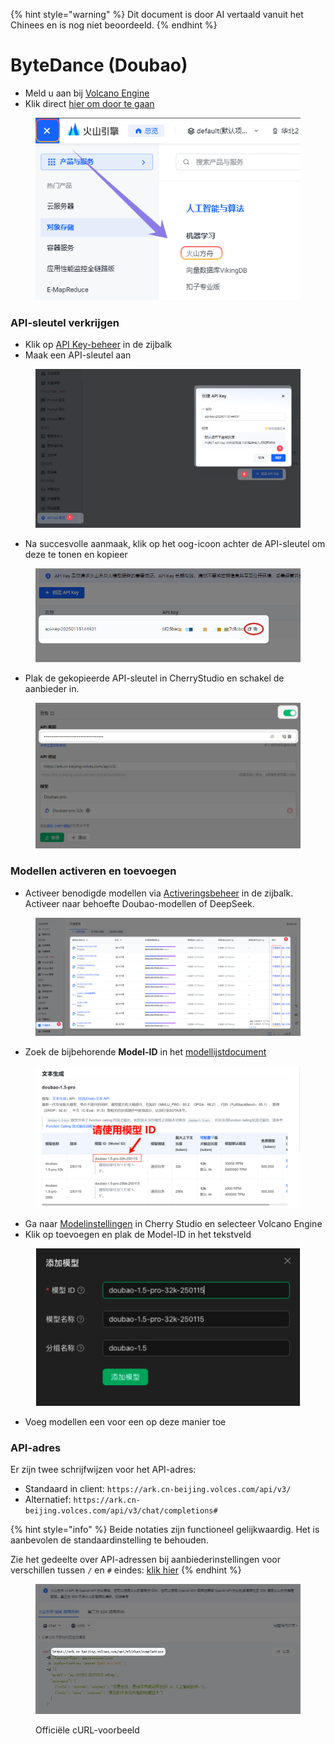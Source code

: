 
{% hint style="warning" %}
Dit document is door AI vertaald vanuit het Chinees en is nog niet beoordeeld.
{% endhint %}

# ByteDance (Doubao)

* Meld u aan bij [Volcano Engine](https://console.volcengine.com/)
* Klik direct [hier om door te gaan](https://console.volcengine.com/ark/region:ark+cn-beijing/openManagement?LLM=%7B%7D)

<figure><img src="../../.gitbook/assets/image (1) (1) (2).png" alt=""><figcaption></figcaption></figure>

### API-sleutel verkrijgen

* Klik op [API Key-beheer](https://console.volcengine.com/ark/region:ark+cn-beijing/apiKey) in de zijbalk
* Maak een API-sleutel aan

<figure><img src="../../.gitbook/assets/image (6) (2).png" alt=""><figcaption></figcaption></figure>

* Na succesvolle aanmaak, klik op het oog-icoon achter de API-sleutel om deze te tonen en kopieer

<figure><img src="../../.gitbook/assets/image (7) (2).png" alt=""><figcaption></figcaption></figure>

* Plak de gekopieerde API-sleutel in CherryStudio en schakel de aanbieder in.

<figure><img src="../../.gitbook/assets/image (8) (2).png" alt=""><figcaption></figcaption></figure>

### Modellen activeren en toevoegen

* Activeer benodigde modellen via [Activeringsbeheer](https://console.volcengine.com/ark/region:ark+cn-beijing/openManagement?LLM=%7B%7D\&OpenTokenDrawer=false) in de zijbalk. Activeer naar behoefte Doubao-modellen of DeepSeek.

<figure><img src="../../.gitbook/assets/image (1) (1) (2) (1).png" alt=""><figcaption></figcaption></figure>

* Zoek de bijbehorende **Model-ID** in het [modellijstdocument](https://www.volcengine.com/docs/82379/1330310#%E6%96%87%E6%9C%AC%E7%94%9F%E6%88%90)

<figure><img src="../../.gitbook/assets/火山引擎_模型ID.png" alt="Voorbeeld Volcano Engine model-ID-lijst"><figcaption></figcaption></figure>

* Ga naar [Modelinstellingen](../../cherrystudio/preview/settings/providers.md) in Cherry Studio en selecteer Volcano Engine
* Klik op toevoegen en plak de Model-ID in het tekstveld

<figure><img src="../../.gitbook/assets/volc_ark_01.png" alt=""><figcaption></figcaption></figure>

* Voeg modellen een voor een op deze manier toe

### API-adres

Er zijn twee schrijfwijzen voor het API-adres:

* Standaard in client: `https://ark.cn-beijing.volces.com/api/v3/`
* Alternatief: `https://ark.cn-beijing.volces.com/api/v3/chat/completions#`

{% hint style="info" %}
Beide notaties zijn functioneel gelijkwaardig. Het is aanbevolen de standaardinstelling te behouden.

Zie het gedeelte over API-adressen bij aanbiederinstellingen voor verschillen tussen `/` en `#` eindes: [klik hier](../../cherrystudio/preview/settings/providers.md#api-di-zhi)
{% endhint %}

<figure><img src="../../.gitbook/assets/image (3) (2).png" alt=""><figcaption><p>Officiële cURL-voorbeeld</p></figcaption></figure>